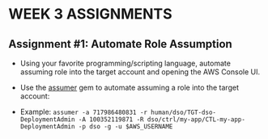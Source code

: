 # WEEK 3 ASSIGNMENTS 

## Assignment #1: Automate Role Assumption

- Using your favorite programming/scripting language, automate assuming role into the target account and opening the AWS Console UI.

- Use the [assumer](https://github.com/devsecops/assumer) gem to automate assuming a role into the target account: 
 - Example: `assumer -a 717986480831 -r human/dso/TGT-dso-DeploymentAdmin -A 100352119871 -R dso/ctrl/my-app/CTL-my-app-DeploymentAdmin -p dso -g -u $AWS_USERNAME`
